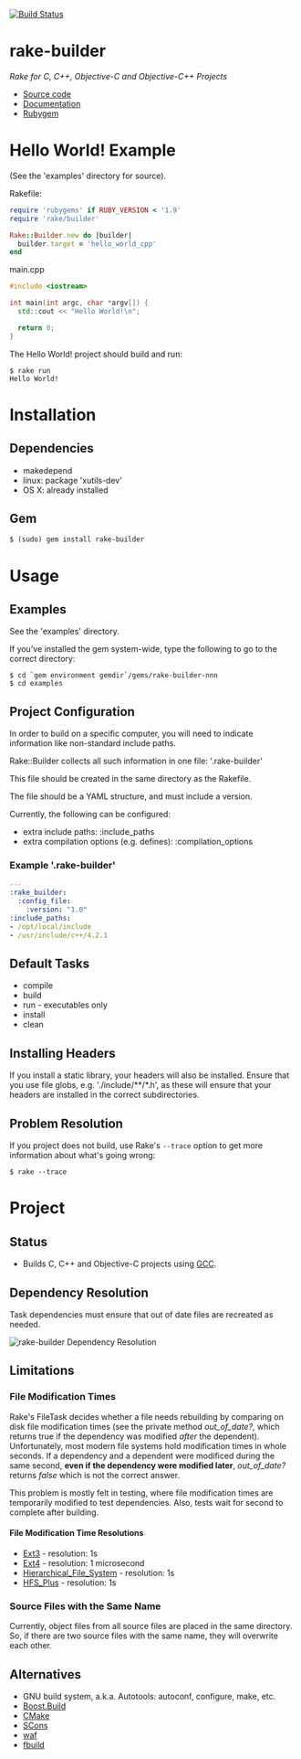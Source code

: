 [![Build Status](https://secure.travis-ci.org/joeyates/rake-builder.png)][Continuous Integration]

rake-builder
============

*Rake for C, C++, Objective-C and Objective-C++ Projects*

* [Source code]
* [Documentation]
* [Rubygem]

[Source code]:   http://github.com/joeyates/rake-builder         "Source code at GitHub"
[Documentation]: http://rdoc.info/projects/joeyates/rake-builder "Documentation at Rubydoc.info"
[Rubygem]:       http://rubygems.org/gems/rake-builder           "Ruby gem at rubygems.org"
[Continuous Integration]: http://travis-ci.org/joeyates/rake-builder "Build status by Travis-CI"

Hello World! Example
====================

(See the 'examples' directory for source).

Rakefile:
```ruby
require 'rubygems' if RUBY_VERSION < '1.9'
require 'rake/builder'

Rake::Builder.new do |builder|
  builder.target = 'hello_world_cpp'
end
```

main.cpp
```cpp
#include <iostream>

int main(int argc, char *argv[]) {
  std::cout << "Hello World!\n";

  return 0;
}
```

The Hello World! project should build and run:

```shell
$ rake run
Hello World!
```

Installation
============

Dependencies
------------

* makedepend
 * linux: package 'xutils-dev'
 * OS X: already installed

Gem
---

```shell
$ (sudo) gem install rake-builder
```

Usage
=====

Examples
--------
See the 'examples' directory.

If you've installed the gem system-wide, type the following to go to
the correct directory:

```shell
$ cd `gem environment gemdir`/gems/rake-builder-nnn
$ cd examples
```

Project Configuration
---------------------

In order to build on a specific computer, you will need
to indicate information like non-standard
include paths.

Rake::Builder collects all such information in one file:
'.rake-builder'

This file should be created in the same directory as the Rakefile.

The file should be a YAML structure, and must include a version.

Currently, the following can be configured:
* extra include paths: :include_paths
* extra compilation options (e.g. defines): :compilation_options

### Example '.rake-builder'

```yaml
---
:rake_builder:
  :config_file:
    :version: "1.0"
:include_paths:
- /opt/local/include
- /usr/include/c++/4.2.1
```

Default Tasks
-------------

* compile
* build
* run - executables only
* install
* clean

Installing Headers
------------------

If you install a static library, your headers will also be installed.
Ensure that you use file globs, e.g. './include/**/*.h',
as these will ensure that your headers are installed in the correct subdirectories.

Problem Resolution
------------------

If you project does not build, use Rake's `--trace` option to get more
information about what's going wrong:

```shell
$ rake --trace
```

Project
=======

Status
------

* Builds C, C++ and Objective-C projects using [GCC](http://gcc.gnu.org/).

Dependency Resolution
---------------------

Task dependencies must ensure that out of date files are recreated as needed.

![rake-builder Dependency Resolution](http://github.com/downloads/joeyates/rake-builder/RakeBuilderDependencyStructure.png "rake-builder Dependency Resolution")

Limitations
-----------

### File Modification Times

Rake's FileTask decides whether a file needs rebuilding by comparing on disk file
modification times (see the private method *out_of_date?*, which returns true if the
dependency was modified *after* the dependent).
Unfortunately, most modern file systems hold modification times in whole
seconds. If a dependency and a dependent were modificed during the same second,
**even if the dependency were modified later**, *out_of_date?* returns *false*
which is not the correct answer.

This problem is mostly felt in testing, where file modification times are temporarily
modified to test dependencies. Also, tests wait for second to complete after building.

#### File Modification Time Resolutions

* [Ext3](http://en.wikipedia.org/wiki/Ext3) - resolution: 1s
* [Ext4](http://en.wikipedia.org/wiki/Ext4) - resolution: 1 microsecond
* [Hierarchical_File_System](http://en.wikipedia.org/wiki/Hierarchical_File_System) - resolution: 1s
* [HFS_Plus](http://en.wikipedia.org/wiki/HFS_Plus) - resolution: 1s

### Source Files with the Same Name

Currently, object files from all source files are placed in the same directory.
So, if there are two source files with the same name, they will overwrite each other.

Alternatives
------------

* GNU build system, a.k.a. Autotools: autoconf, configure, make, etc.
* [Boost.Build](http://www.boost.org/boost-build2/)
* [CMake](http://www.cmake.org/)
* [SCons](http://www.scons.org/)
* [waf](http://code.google.com/p/waf/)
* [fbuild](https://github.com/felix-lang/fbuild)

